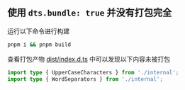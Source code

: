 ## 使用 `dts.bundle: true` 并没有打包完全

运行以下命令进行构建

```bash
pnpm i && pnpm build
```

查看打包产物 [dist/index.d.ts](./dist/index.d.ts) 中可以发现以下内容未被打包

```ts
import type { UpperCaseCharacters } from './internal';
import type { WordSeparators } from './internal';
```
